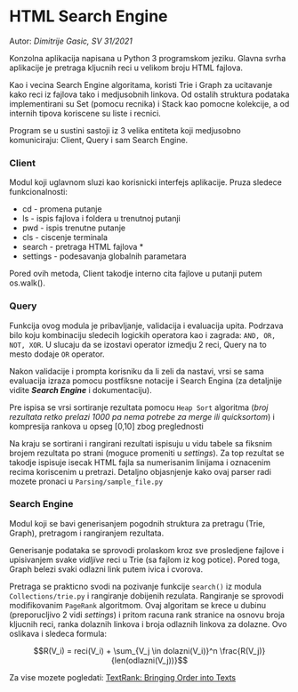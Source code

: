 # HTML Search Engine
Autor: *Dimitrije Gasic,  SV 31/2021*

Konzolna aplikacija napisana u Python 3 programskom jeziku. 
Glavna svrha aplikacije je pretraga kljucnih reci u velikom broju HTML fajlova.

Kao i vecina Search Engine algoritama, koristi Trie i Graph za ucitavanje kako 
reci iz fajlova tako i medjusobnih linkova. Od ostalih struktura podataka implementirani su 
Set (pomocu recnika) i Stack kao pomocne kolekcije, a od internih tipova koriscene su liste i 
recnici. 

Program se u sustini sastoji iz 3 velika entiteta koji medjusobno komuniciraju: Client, Query i sam Search Engine.

### Client

Modul koji uglavnom sluzi kao korisnicki interfejs aplikacije. Pruza sledece funkcionalnosti:
* cd       - promena putanje
* ls       - ispis fajlova i foldera u trenutnoj putanji
* pwd      - ispis trenutne putanje
* cls      - ciscenje terminala
* search   - pretraga HTML fajlova *
* settings - podesavanja globalnih parametara

Pored ovih metoda, Client takodje interno cita fajlove u putanji putem os.walk().

### Query

Funkcija ovog modula je pribavljanje, validacija i evaluacija upita. Podrzava bilo koju kombinaciju sledecih logickih operatora kao i zagrada: `AND, OR, NOT, XOR`. U slucaju da se izostavi operator izmedju 2 reci, Query na to mesto dodaje `OR` operator.

Nakon validacije i prompta korisniku da li zeli da nastavi, vrsi se sama evaluacija izraza pomocu postfiksne notacije i Search Engina (za detaljnije vidite ***Search Engine*** i dokumentaciju). 

Pre ispisa se vrsi sortiranje rezultata pomocu `Heap Sort` algoritma (*broj rezultata retko prelazi 1000 pa nema potrebe za merge ili quicksortom*) i kompresija rankova u opseg [0,10] zbog preglednosti

Na kraju se sortirani i rangirani rezultati ispisuju u vidu tabele sa fiksnim brojem rezultata po strani (moguce promeniti u *settings*). Za top rezultat se takodje ispisuje isecak HTML fajla sa numerisanim linijama i oznacenim recima koriscenim u pretrazi. Detaljno objasnjenje kako ovaj parser radi mozete pronaci u `Parsing/sample_file.py`

### Search Engine

Modul koji se bavi generisanjem pogodnih struktura za pretragu (Trie, Graph), pretragom i rangiranjem rezultata.

Generisanje podataka se sprovodi prolaskom kroz sve prosledjene fajlove i upisivanjem svake *vidljive* reci u Trie (sa fajlom iz kog potice). Pored toga, Graph belezi svaki odlazni link putem ivica i cvorova.

Pretraga se prakticno svodi na pozivanje funkcije `search()` iz modula `Collections/trie.py` i rangiranje dobijenih rezulata. 
Rangiranje se sprovodi modifikovanim `PageRank` algoritmom. Ovaj algoritam se krece u dubinu (preporucljivo 2 vidi *settings*) i pritom racuna rank stranice na osnovu broja kljucnih reci, ranka dolaznih linkova i broja odlaznih linkova za dolazne.
Ovo oslikava i sledeca formula:
```math
R(V_i) = reci(V_i) + \sum_{V_j \in dolazni(V_i)}^n \frac{R(V_j)}{len(odlazni(V_j))}
```

Za vise mozete pogledati: [TextRank: Bringing Order into Texts](https://web.eecs.umich.edu/~mihalcea/papers/mihalcea.emnlp04.pdf)

